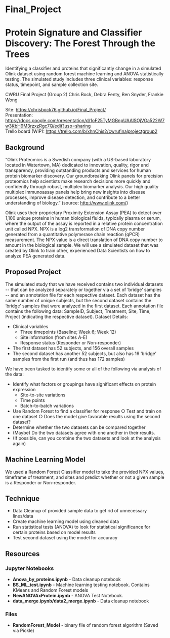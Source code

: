 # Final_Project
# Protein Signature and Classifier Discovery: The Forest Through the Trees
Identifying a classifier and proteins that significantly change in a simulated Olink dataset using random forest machine learning and ANOVA statistically testing.  The simulated study includes three clinical variables: response status, timepoint, and sample collection site.

CWRU Final Project (Group 2)
Chris Bock, Debra Fenty, Ben Snyder, Frankie Wong

Site: https://chrisbock76.github.io/Final_Project/<br>
Presentation: https://docs.google.com/presentation/d/1oF25TyMGBnpUAAlSOjVGa522W7w3KbH9M3rzxzRgc7Q/edit?usp=sharing<br>
Trello board (WIP): https://trello.com/b/xhnChis2/cwrufinalprojectgroup2

## Background

“Olink Proteomics is a Swedish company (with a US-based laboratory located in Watertown, MA) dedicated to innovation, quality, rigor and transparency, providing outstanding products and services for human protein biomarker discovery. Our groundbreaking Olink panels for precision proteomics help scientists make research decisions more quickly and confidently through robust, multiplex biomarker analysis. Our high quality multiplex immunoassay panels help bring new insights into disease processes, improve disease detection, and contribute to a better understanding of biology.”  (source: http://www.olink.com/)

Olink uses their proprietary Proximity Extension Assay (PEA) to detect over 1,100 unique proteins in human biological fluids, typically plasma or serum, where the output of the assay is reported in a relative protein concentration unit called NPX.  NPX is a log2 transformation of DNA copy number generated from a quantitative polymerase chain reaction (qPCR) measurement.  The NPX value is a direct translation of DNA copy number to amount in the biological sample.  We will use a simulated dataset that was created by Olink to train other, experienced Data Scientists on how to analyze PEA generated data.    

## Proposed Project
The simulated study that we have received contains two individual datasets -- that can be analyzed separately or together via a set of ‘bridge’ samples -- and an annotation file for each respective dataset.  Each dataset has the same number of unique subjects, but the second dataset contains the ‘bridge’ samples that were analyzed in the first dataset.  Each annotation file contains the following data: SampleID, Subject, Treatment, Site, Time, Project (indicating the respective dataset).
	Dataset Details:
*	Clinical variables
    *	Three timepoints (Baseline; Week 6; Week 12)
    *	Site information (from sites A-E)
    *	Response status (Responder or Non-responder)
*	The first dataset has 52 subjects, and 156 overall samples
*	The second dataset has another 52 subjects, but also has 16 ‘bridge’ samples from the first run (and thus has 172 samples)

We have been tasked to identify some or all of the following via analysis of the data:
*	Identify what factors or groupings have significant effects on protein expression
    * Site-to-site variations
    * Time points
    * Batch-to-batch variations
*	Use Random Forest to find a classifier for response
    ○	Test and train on one dataset
    ○	Does the model give favorable results using the second dataset?
*	Determine whether the two datasets can be compared together
*	(Maybe) Do the two datasets agree with one another in their results.
*	(If possible, can you combine the two datasets and look at the analysis again)

## Machine Learning Model
We used a Random Forest Classifier model to take the provided NPX values, timeframe of treatment, and sites and predict whether or not a given sample is a Responder or Non-responder.

## Technique
* Data Cleanup of provided sample data to get rid of unnecessary lines/data
* Create machine learning model using cleaned data
* Run statistical tests (ANOVA) to look for statistical significance for certain proteins based on model results
* Test second dataset using the model for accuracy

## Resources
### Jupyter Notebooks
* <b>Anova_by_proteins.ipynb</b> - Data cleanup notebook
* <b>BS_ML_test.ipynb</b> - Machine learning testing notebook. Contains KMeans and Random Forest models
* <b>NewANOVAxProtein.ipynb</b> - ANOVA Test Notebook. 
* <b>data_merge.ipynb/data2_merge.ipynb</b> - Data cleanup notebook<br>
### Files
* <b>RandomForest_Model</b> - binary file of random forest algorithm (Saved via Pickle)
